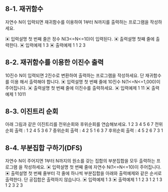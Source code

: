 ## 8-1. 재귀함수

자연수 N이 입력되면 재귀함수를 이용하여 1부터 N까지를 출력하는 프로그램을 작성하세요.

▣ 입력설명
첫 번째 줄은 정수 N(3<=N<=10)이 입력된다.
▣ 출력설명
첫째 줄에 출력한다.
▣ 입력예제 1
3
▣ 출력예제 1
1 2 3

## 8-2. 재귀함수를 이용한 이진수 출력

10진수 N이 입력되면 2진수로 변환하여 출력하는 프로그램을 작성하세요. 단 재귀함수를 이용
해서 출력해야 합니다.
▣ 입력설명
첫 번째 줄에 10진수 N(1<=N<=1,000)이 주어집니다.
▣ 출력설명
첫 번째 줄에 이진수를 출력하세요.
▣ 입력예제 1
11
▣ 출력예제 1
1011

## 8-3. 이진트리 순회

아래 그림과 같은 이진트리를 전위순회와 후위순회를 연습해보세요.
1
2 3
4 5 6 7
전위순회 출력 : 1 2 4 5 3 6 7
중위순회 출력 : 4 2 5 1 6 3 7
후위순회 출력 : 4 5 2 6 7 3 1

## 8-4. 부분집합 구하기(DFS)

자연수 N이 주어지면 1부터 N까지의 원소를 갖는 집합의 부분집합을 모두 출력하는 프로그램
을 작성하세요.
▣ 입력설명
첫 번째 줄에 자연수 N(1<=N<=10)이 주어집니다.
▣ 출력설명
첫 번째 줄부터 각 줄에 하나씩 부분집합을 아래와 출력예제와 같은 순서로 출력한다.
단 공집합은 출력하지 않습니다.
▣ 입력예제 1
3
▣ 출력예제 1
1 2 3
1 2
1 3
1
2 3
2
3
